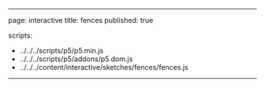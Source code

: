 
---
page: interactive
title: fences
published: true

scripts:
  - ../../../scripts/p5/p5.min.js
  - ../../../scripts/p5/addons/p5.dom.js
  - ../../../content/interactive/sketches/fences/fences.js
---

<div id="sketch" class="pl-5">
  <div id="fences-holder">
  </div>
</div>
